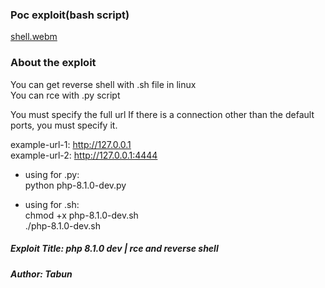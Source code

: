### Poc exploit(bash script)<br>
[shell.webm](https://github.com/0xTabun/php-8.1.0-dev-rce/assets/144548207/2f3437da-48fd-4f9c-a183-8e8830238260)


### About the exploit<br>
You can get reverse shell with .sh file in linux<br>
You can rce with .py script

You must specify the full url
If there is a connection other than the default ports, you must specify it.

example-url-1: http://127.0.0.1<br>
example-url-2: http://127.0.0.1:4444

* using for .py:<br>
python php-8.1.0-dev.py

* using for .sh:<br>
chmod +x php-8.1.0-dev.sh<br>
./php-8.1.0-dev.sh<br>

##### Exploit Title: php 8.1.0 dev | rce and reverse shell
***Author: Tabun***
